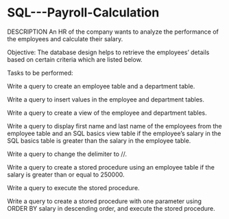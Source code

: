 # SQL---Payroll-Calculation
DESCRIPTION
An HR of the company wants to analyze the performance of the employees and calculate their salary.

Objective:
The database design helps to retrieve the employees’ details based on certain criteria which are listed below.

Tasks to be performed:

Write a query to create an employee table and a department table.

Write a query to insert values in the employee and department tables.

Write a query to create a view of the employee and department tables.

Write a query to display first name and last name of the employees from the employee table and an SQL basics view table if the employee’s salary in the SQL basics table is greater than the salary in the employee table.

Write a query to change the delimiter to //.

Write a query to create a stored procedure using an employee table if the salary is greater than or equal to 250000.

Write a query to execute the stored procedure.

Write a query to create a stored procedure with one parameter using ORDER BY salary in descending order, and execute the stored procedure.
